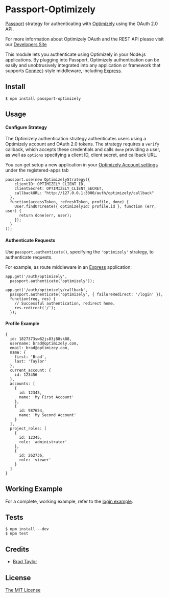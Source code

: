 # Passport-Optimizely

[Passport](https://github.com/jaredhanson/passport) strategy for authenticating
with [Optimizely](https://www.optimizely.com/) using the OAuth 2.0 API.

For more information about Optimizely OAuth and the REST API please visit our [Developers Site](https://developers.optimizely.com/)

This module lets you authenticate using Optimizely in your Node.js applications.
By plugging into Passport, Optimizely authentication can be easily and
unobtrusively integrated into any application or framework that supports
[Connect](http://www.senchalabs.org/connect/)-style middleware, including
[Express](http://expressjs.com/).

## Install

    $ npm install passport-optimizely

## Usage

#### Configure Strategy

The Optimizely authentication strategy authenticates users using a Optimizely
account and OAuth 2.0 tokens.  The strategy requires a `verify` callback, which
accepts these credentials and calls `done` providing a user, as well as
`options` specifying a client ID, client secret, and callback URL.

You can get setup a new application in your [Optimizely Account settings](https://app.optimizely.com/v2/accountsettings/registered-apps) under the registered-apps tab

    passport.use(new OptimizelyStrategy({
        clientID: OPTIMIZELY_CLIENT_ID,
        clientSecret: OPTIMIZELY_CLIENT_SECRET,
        callbackURL: "http://127.0.0.1:3000/auth/optimizely/callback"
      },
      function(accessToken, refreshToken, profile, done) {
        User.findOrCreate({ optimizelyId: profile.id }, function (err, user) {
          return done(err, user);
        });
      }
    ));

#### Authenticate Requests

Use `passport.authenticate()`, specifying the `'optimizely'` strategy, to
authenticate requests.

For example, as route middleware in an [Express](http://expressjs.com/)
application:

    app.get('/auth/optimizely',
      passport.authenticate('optimizely'));

    app.get('/auth/optimizely/callback',
      passport.authenticate('optimizely', { failureRedirect: '/login' }),
      function(req, res) {
        // Successful authentication, redirect home.
        res.redirect('/');
      });

#### Profile Example
```
{
  id: 1827373sw82js83j88sk88,
  username: brad@optimizely.com,
  email: brad@optimizey.com,
  name: {
    first: 'Brad',
    last: 'Taylor'
  },
  current_account: {
    id: 123456
  },
  accounts: [
    {
      id: 12345,
      name: 'My First Account'
    },
    {
      id: 987654,
      name: 'My Second Account'
    }
  ],
  project_roles: [
    {
      id: 12345,
      role: 'administrator'
    },
    {
      id: 262736,
      role: 'viewer'
    }
  ]
}
```
## Working Example

For a complete, working example, refer to the [login example](https://github.com/optimizely/passport-optimizely/tree/master/example).

## Tests

    $ npm install --dev
    $ npm test

## Credits

  - [Brad Taylor](http://github.com/bradtaylorsf)

## License

[The MIT License](http://opensource.org/licenses/MIT)
